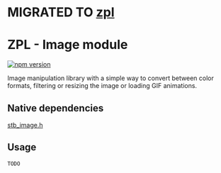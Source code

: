 # MIGRATED TO [zpl](https://github.com/zpl-c/zpl)
# ZPL - Image module
[![npm version](https://badge.fury.io/js/zpl_image.c.svg)](https://badge.fury.io/js/zpl_image.c)

Image manipulation library with a simple way to convert between color formats, filtering or resizing the image
or loading GIF animations.

## Native dependencies
[stb_image.h](https://github.com/nothings/stb/blob/master/stb_image.h)

## Usage
```c
TODO
```
